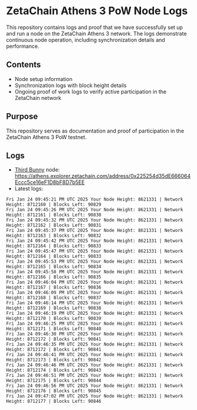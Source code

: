 # ZetaChain Athens 3 PoW Node Logs
This repository contains logs and proof that we have successfully set up and run a node on the ZetaChain Athens 3 network. The logs demonstrate continuous node operation, including synchronization details and performance.

## Contents
- Node setup information
- Synchronization logs with block height details
- Ongoing proof of work logs to verify active participation in the ZetaChain network

## Purpose
This repository serves as documentation and proof of participation in the ZetaChain Athens 3 PoW testnet.

## Logs

- [Third Bunny](https://thirdbunny.xyz/) node: https://athens.explorer.zetachain.com/address/0x225254d35dE666064Eccc5ce16eF1D8bF8D7b5EE
- Latest logs:
```
Fri Jan 24 09:45:21 PM UTC 2025 Your Node Height: 8621331 | Network Height: 8712160 | Blocks Left: 90829
Fri Jan 24 09:45:26 PM UTC 2025 Your Node Height: 8621331 | Network Height: 8712161 | Blocks Left: 90830
Fri Jan 24 09:45:32 PM UTC 2025 Your Node Height: 8621331 | Network Height: 8712162 | Blocks Left: 90831
Fri Jan 24 09:45:37 PM UTC 2025 Your Node Height: 8621331 | Network Height: 8712163 | Blocks Left: 90832
Fri Jan 24 09:45:42 PM UTC 2025 Your Node Height: 8621331 | Network Height: 8712164 | Blocks Left: 90833
Fri Jan 24 09:45:47 PM UTC 2025 Your Node Height: 8621331 | Network Height: 8712164 | Blocks Left: 90833
Fri Jan 24 09:45:53 PM UTC 2025 Your Node Height: 8621331 | Network Height: 8712165 | Blocks Left: 90834
Fri Jan 24 09:45:58 PM UTC 2025 Your Node Height: 8621331 | Network Height: 8712166 | Blocks Left: 90835
Fri Jan 24 09:46:04 PM UTC 2025 Your Node Height: 8621331 | Network Height: 8712167 | Blocks Left: 90836
Fri Jan 24 09:46:09 PM UTC 2025 Your Node Height: 8621331 | Network Height: 8712168 | Blocks Left: 90837
Fri Jan 24 09:46:14 PM UTC 2025 Your Node Height: 8621331 | Network Height: 8712169 | Blocks Left: 90838
Fri Jan 24 09:46:19 PM UTC 2025 Your Node Height: 8621331 | Network Height: 8712170 | Blocks Left: 90839
Fri Jan 24 09:46:25 PM UTC 2025 Your Node Height: 8621331 | Network Height: 8712171 | Blocks Left: 90840
Fri Jan 24 09:46:30 PM UTC 2025 Your Node Height: 8621331 | Network Height: 8712172 | Blocks Left: 90841
Fri Jan 24 09:46:35 PM UTC 2025 Your Node Height: 8621331 | Network Height: 8712172 | Blocks Left: 90841
Fri Jan 24 09:46:41 PM UTC 2025 Your Node Height: 8621331 | Network Height: 8712173 | Blocks Left: 90842
Fri Jan 24 09:46:46 PM UTC 2025 Your Node Height: 8621331 | Network Height: 8712174 | Blocks Left: 90843
Fri Jan 24 09:46:51 PM UTC 2025 Your Node Height: 8621331 | Network Height: 8712175 | Blocks Left: 90844
Fri Jan 24 09:46:56 PM UTC 2025 Your Node Height: 8621331 | Network Height: 8712176 | Blocks Left: 90845
Fri Jan 24 09:47:02 PM UTC 2025 Your Node Height: 8621331 | Network Height: 8712177 | Blocks Left: 90846
```
